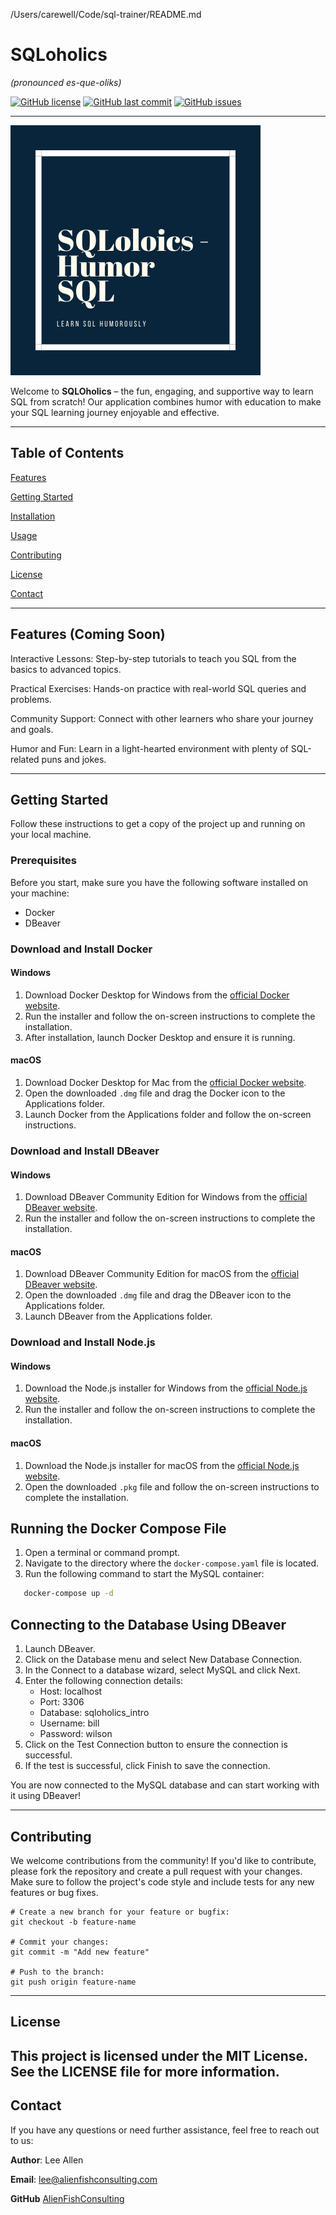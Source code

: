/Users/carewell/Code/sql-trainer/README.md
# SQLoholics
_(pronounced es-que-oliks)_

[![GitHub license](https://img.shields.io/github/license/LeeAllenAF/sqloholics.svg)](https://github.com/AlienFishConsulting/sqloholics/blob/main/LICENSE)
[![GitHub last commit](https://img.shields.io/github/last-commit/LeeAllenAF/sqloholics.svg)](https://github.com/AlienFishConsulting/sqloholics/commits/main)
[![GitHub issues](https://img.shields.io/github/issues/LeeAllenAF/sqloholics.svg)](https://github.com/AlienFishConsulting/sqloholics/issues)

---
![SQLoholics Logo](public/logo.png)

Welcome to **SQLOholics** – the fun, engaging, and supportive way to learn SQL from scratch!
Our application combines humor with education to make your SQL learning journey enjoyable and effective.

---

## Table of Contents

[Features](#features)

[Getting Started](#getting-started)

[Installation](##Installation)

[Usage](#usage)

[Contributing](#contributing)

[License](#license)

[Contact](#contact)

---

## Features (Coming Soon)

Interactive Lessons: Step-by-step tutorials to teach you SQL from the basics to advanced topics.

Practical Exercises: Hands-on practice with real-world SQL queries and problems.

Community Support: Connect with other learners who share your journey and goals.

Humor and Fun: Learn in a light-hearted environment with plenty of SQL-related puns and jokes.

---

## Getting Started
Follow these instructions to get a copy of the project up and running on your local machine.

### Prerequisites
Before you start, make sure you have the following software installed on your machine:

- Docker
- DBeaver

### Download and Install Docker

#### Windows

1. Download Docker Desktop for Windows from the [official Docker website](https://www.docker.com/products/docker-desktop).
2. Run the installer and follow the on-screen instructions to complete the installation.
3. After installation, launch Docker Desktop and ensure it is running.

#### macOS

1. Download Docker Desktop for Mac from the [official Docker website](https://www.docker.com/products/docker-desktop).
2. Open the downloaded `.dmg` file and drag the Docker icon to the Applications folder.
3. Launch Docker from the Applications folder and follow the on-screen instructions.

### Download and Install DBeaver

#### Windows

1. Download DBeaver Community Edition for Windows from the [official DBeaver website](https://dbeaver.io/download/).
2. Run the installer and follow the on-screen instructions to complete the installation.

#### macOS

1. Download DBeaver Community Edition for macOS from the [official DBeaver website](https://dbeaver.io/download/).
2. Open the downloaded `.dmg` file and drag the DBeaver icon to the Applications folder.
3. Launch DBeaver from the Applications folder.

### Download and Install Node.js

#### Windows

1. Download the Node.js installer for Windows from the [official Node.js website](https://nodejs.org/).
2. Run the installer and follow the on-screen instructions to complete the installation.

#### macOS

1. Download the Node.js installer for macOS from the [official Node.js website](https://nodejs.org/).
2. Open the downloaded `.pkg` file and follow the on-screen instructions to complete the installation.

## Running the Docker Compose File

1. Open a terminal or command prompt.
2. Navigate to the directory where the `docker-compose.yaml` file is located.
3. Run the following command to start the MySQL container:

```sh
   docker-compose up -d
```

## Connecting to the Database Using DBeaver
1. Launch DBeaver.
2. Click on the Database menu and select New Database Connection.
3. In the Connect to a database wizard, select MySQL and click Next.
4. Enter the following connection details:
   - Host: localhost
   - Port: 3306
   - Database: sqloholics_intro
   - Username: bill
   - Password: wilson
5. Click on the Test Connection button to ensure the connection is successful.
6. If the test is successful, click Finish to save the connection.
   
You are now connected to the MySQL database and can start working with it using DBeaver!

---

## Contributing
We welcome contributions from the community! If you'd like to contribute, please fork the repository and create a pull
request with your changes. Make sure to follow the project's code style and include tests for any new features or bug fixes.

```shell
# Create a new branch for your feature or bugfix:
git checkout -b feature-name

# Commit your changes:
git commit -m "Add new feature"

# Push to the branch:
git push origin feature-name
```
---
## License
This project is licensed under the MIT License. See the LICENSE file for more information.
---
## Contact
If you have any questions or need further assistance, feel free to reach out to us:

**Author**: Lee Allen

**Email**: [lee@alienfishconsulting.com](mailto:lee@alienfishconsulting.com)

**GitHub** [AlienFishConsulting](https://github.com/AlienFishConsulting)

